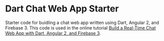 # Dart Chat Web App Starter

Starter code for buidling a chat web app written using Dart, Angular 2, and Firebase 3. This code is used in the online tutorial [Build a Real-Time Chat Web App with Dart, Angular 2, and Firebase 3](https://dart.academy/build-a-real-time-chat-web-app-with-dart-angular-2-and-firebase-3/).